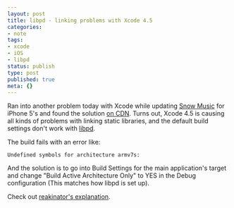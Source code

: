 ```yaml
---
layout: post
title: libpd - linking problems with Xcode 4.5
categories:
- note
tags:
- xcode
- iOS
- libpd
status: publish
type: post
published: true
meta: {}
---
```


Ran into another problem today with Xcode while updating [Snow Music](/apps) for iPhone 5's and found the solution [on CDN](http://createdigitalnoise.com/discussion/1603/libpd-linking-problems-on-xcode-4-5/p1). Turns out, Xcode 4.5 is causing all kinds of problems with linking static libraries, and the default build settings don't work with [libpd](http://libpd.cc).

The build fails with an error like:

    Undefined symbols for architecture armv7s:

And the solution is to go into Build Settings for the main application's target and change "Build Active Architecture Only" to YES in the Debug configuration (This matches how libpd is set up).

Check out [reakinator's explanation](http://createdigitalnoise.com/discussion/1603/libpd-linking-problems-on-xcode-4-5/p1).
